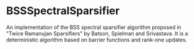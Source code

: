 # BSSSpectralSparsifier
An implementation of the BSS spectral sparsifier algorithm proposed in "Twice Ramanujan Sparsifiers" by Batson, Spielman and Srivastava. It is a deterministic algorithm based on barrier functions and rank-one updates.
